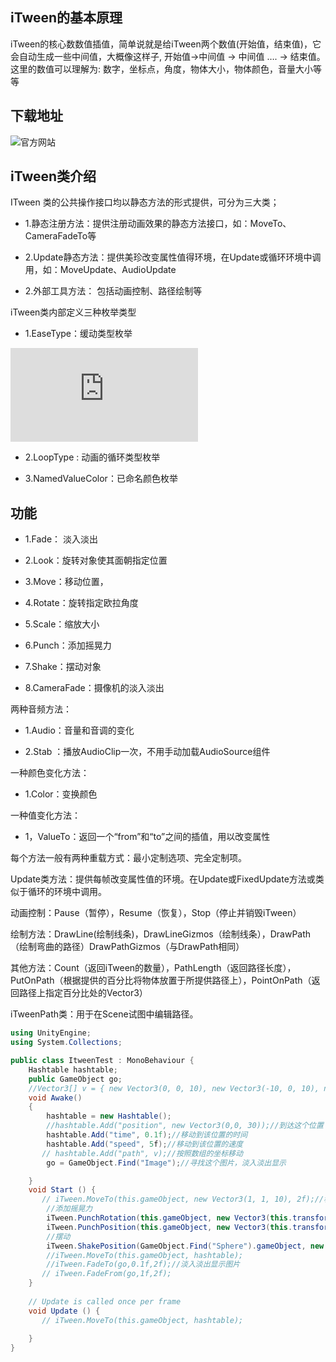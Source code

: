 ## iTween的基本原理

iTween的核心数数值插值，简单说就是给iTween两个数值(开始值，结束值)，它会自动生成一些中间值，大概像这样子, 开始值->中间值 -> 中间值 …. -> 结束值。
这里的数值可以理解为: 数字，坐标点，角度，物体大小，物体颜色，音量大小等等

## 下载地址

![官方网站](http://itween.pixelplacement.com)

## iTween类介绍
ITween 类的公共操作接口均以静态方法的形式提供，可分为三大类；

* 1.静态注册方法：提供注册动画效果的静态方法接口，如：MoveTo、CameraFadeTo等

* 2.Update静态方法：提供美珍改变属性值得环境，在Update或循环环境中调用，如：MoveUpdate、AudioUpdate

* 2.外部工具方法： 包括动画控制、路径绘制等

iTween类内部定义三种枚举类型

* 1.EaseType：缓动类型枚举

![示例](http://robertpenner.com/easing/easing_demo.html)

* 2.LoopType : 动画的循环类型枚举

* 3.NamedValueColor：已命名颜色枚举

## 功能

* 1.Fade： 淡入淡出

* 2.Look：旋转对象使其面朝指定位置

* 3.Move：移动位置，

* 4.Rotate：旋转指定欧拉角度

* 5.Scale：缩放大小

* 6.Punch：添加摇晃力

* 7.Shake：摆动对象

* 8.CameraFade：摄像机的淡入淡出

两种音频方法：

* 1.Audio：音量和音调的变化

* 2.Stab ：播放AudioClip一次，不用手动加载AudioSource组件

一种颜色变化方法：

* 1.Color：变换颜色

一种值变化方法：

* 1，ValueTo：返回一个“from”和“to”之间的插值，用以改变属性

每个方法一般有两种重载方式：最小定制选项、完全定制项。

Update类方法：提供每帧改变属性值的环境。在Update或FixedUpdate方法或类似于循环的环境中调用。

动画控制：Pause（暂停），Resume（恢复），Stop（停止并销毁iTween）

绘制方法：DrawLine(绘制线条)，DrawLineGizmos（绘制线条），DrawPath（绘制弯曲的路径）DrawPathGizmos（与DrawPath相同）

其他方法：Count（返回iTween的数量），PathLength（返回路径长度），PutOnPath（根据提供的百分比将物体放置于所提供路径上），PointOnPath（返回路径上指定百分比处的Vector3）

iTweenPath类：用于在Scene试图中编辑路径。

```C#
using UnityEngine;
using System.Collections;

public class ItweenTest : MonoBehaviour {
    Hashtable hashtable;
    public GameObject go;
    //Vector3[] v = { new Vector3(0, 0, 10), new Vector3(-10, 0, 10), new Vector3(-10, 0, 0), new Vector3(0, 0, 0) };//创建数组
    void Awake()
    {
        hashtable = new Hashtable();
        //hashtable.Add("position", new Vector3(0,0, 30));//到达这个位置
        hashtable.Add("time", 0.1f);//移动到该位置的时间
        hashtable.Add("speed", 5f);//移动到该位置的速度
       // hashtable.Add("path", v);//按照数组的坐标移动
        go = GameObject.Find("Image");//寻找这个图片，淡入淡出显示

    }
	void Start () {
       // iTween.MoveTo(this.gameObject, new Vector3(1, 1, 10), 2f);//移动到该位置
        //添加摇晃力
        iTween.PunchRotation(this.gameObject, new Vector3(this.transform.rotation.x + 100, this.transform.rotation.y + 100, this.transform.rotation.z + 100), 10f);
        iTween.PunchPosition(this.gameObject, new Vector3(this.transform.position.x + 5, this.transform.position.y + 5, this.transform.position.z + 5), 5f);
        //摆动
        iTween.ShakePosition(GameObject.Find("Sphere").gameObject, new Vector3(gameObject.transform.position.x + 10, gameObject.transform.position.y + 10, gameObject.transform.position.z + 10), 2f);
        //iTween.MoveTo(this.gameObject, hashtable);
        //iTween.FadeTo(go,0.1f,2f);//淡入淡出显示图片
       // iTween.FadeFrom(go,1f,2f);
	}
	
	// Update is called once per frame
	void Update () {
       // iTween.MoveTo(this.gameObject, hashtable);
        
	}
}
```
























